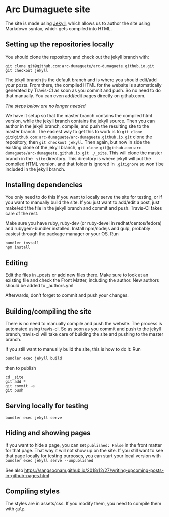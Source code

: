 # Arc Dumaguete site

The site is made using [Jekyll](https://jekyllrb.com/docs/), which allows us to author the site using Markdown syntax, which gets compiled into HTML.

## Setting up the repositories locally

You should clone the repository and check out the jekyll branch with:
```
git clone git@github.com:arc-dumaguete/arc-dumaguete.github.io.git
git checkout jekyll
```
The jekyll branch jis the default branch and is where you should edit/add your posts. From there, the compiled HTML for the website is automatically generated by Travis-CI as soon as you commit and push. So no need to do that manually. You can even add/edit pages directly on github.com.

*The steps below are no longer needed*

We have it setup so that the master branch contains the compiled html version, while the jekyll branch contains the jekyll source.
Then you can author in the jekyll branch, compile, and push the resulting site to the master branch. The easiest way to get this to work is to `git clone git@github.com:arc-dumaguete/arc-dumaguete.github.io.git` clone the repository, then `git checkout jekyll`. Then again, but now in side the existing clone of the jekyll branch, `git clone git@github.com:arc-dumaguete/arc-dumaguete.github.io.git ./_site`. This will clone the master branch in the `_site` directory. This directory is where jekyll will put the compiled HTML version, and that folder is ignored in `.gitignore` so won't be included in the jekyll branch. 

## Installing dependencies
You only need to do this if you want to locally serve the site for testing, or if you want to manually build the site. If you just want to add/edit a post, just make/edit the file in the jekyll branch and commit and push. Travis-CI takes care of the rest.

Make sure you have ruby, ruby-dev (or ruby-devel in redhat/centos/fedora) and rubygem-bundler installed.
Install npm/nodejs and gulp, probably easiest through the package manager or your OS.
Run
```
bundler install
npm install
```

## Editing
Edit the files in _posts or add new files there. Make sure to look at an existing file and check the Front Matter, including the author.
New authors should be added to _authors.yml

Afterwards, don't forget to commit and push your changes.

## Building/compiling the site
There is no need to manually compile and push the website. The process is automated using travis-ci. So as soon as you commit and push to the jekyll branch, travis-ci will take care of building the site and pushing to the master branch.

If you still want to manually build the site, this is how to do it:
Run
```
bundler exec jekyll build
```
then to publish
```
cd _site
git add *
git commit -a
git push
```

## Serving locally for testing
```
bundler exec jekyll serve
```

## Hiding and showing pages
If you want to hide a page, you can set `published: False` in the front matter for that page. That way it will not show up on the site. If you still want to see that page locally for testing purposes, you can start your local version with `bundler exec jekyll serve --unpublished`

See also https://sangsoonam.github.io/2018/12/27/writing-upcoming-posts-in-github-pages.html

## Compiling styles
The styles are in assets/css. If you modify them, you need to compile them with `gulp`.
